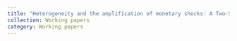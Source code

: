 ```yaml
---
title: "Heterogeneity and the amplification of monetary shocks: A Two-Sector TANK model with **[Clerc Pierrick](http://example.com)**"
collection: Working papers
category: Working papers
---
```



